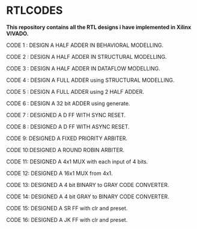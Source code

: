 # RTLCODES
**This repository contains all the RTL designs i have implemented in Xilinx VIVADO.**

CODE 1 : DESIGN A HALF ADDER IN BEHAVIORAL MODELLING.

CODE 2 : DESIGN A HALF ADDER IN STRUCTURAL MODELLING.

CODE 3 : DESIGN A HALF ADDER IN DATAFLOW MODELLING.

CODE 4 : DESIGN A FULL ADDER using STRUCTURAL MODELLING.

CODE 5 : DESIGN A FULL ADDER using 2 HALF ADDER.

CODE 6 : DESIGN A 32 bit ADDER using generate.

CODE 7 : DESIGNED A D FF WITH SYNC RESET.

CODE 8 : DESIGNED A D FF WITH ASYNC RESET.

CODE 9: DESIGNED A FIXED PRIORITY ARBITER.

CODE 10:DESIGNED A ROUND ROBIN ARBITER.

CODE 11: DESIGNED A  4x1 MUX with each input of 4 bits.

CODE 12: DESIGNED A 16x1 MUX from 4x1. 

CODE 13: DESIGNED A 4 bit BINARY to GRAY CODE CONVERTER.

CODE 14: DESIGNED A 4 bit GRAY to BINARY CODE CONVERTER.

CODE 15: DESIGNED A SR FF with clr and preset.

CODE 16: DESIGNED A JK FF with clr and preset.
